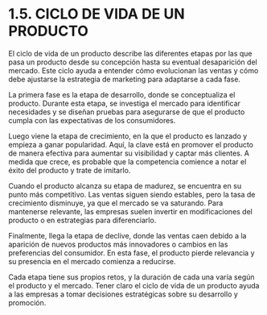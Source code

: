 # 1.5. CICLO DE VIDA DE UN PRODUCTO

El ciclo de vida de un producto describe las diferentes etapas por las que pasa un producto desde su concepción hasta su eventual desaparición del mercado. Este ciclo ayuda a entender cómo evolucionan las ventas y cómo debe ajustarse la estrategia de marketing para adaptarse a cada fase.

La primera fase es la etapa de desarrollo, donde se conceptualiza el producto. Durante esta etapa, se investiga el mercado para identificar necesidades y se diseñan pruebas para asegurarse de que el producto cumpla con las expectativas de los consumidores.

Luego viene la etapa de crecimiento, en la que el producto es lanzado y empieza a ganar popularidad. Aquí, la clave está en promover el producto de manera efectiva para aumentar su visibilidad y captar más clientes. A medida que crece, es probable que la competencia comience a notar el éxito del producto y trate de imitarlo.

Cuando el producto alcanza su etapa de madurez, se encuentra en su punto más competitivo. Las ventas siguen siendo estables, pero la tasa de crecimiento disminuye, ya que el mercado se va saturando. Para mantenerse relevante, las empresas suelen invertir en modificaciones del producto o en estrategias para diferenciarlo.

Finalmente, llega la etapa de declive, donde las ventas caen debido a la aparición de nuevos productos más innovadores o cambios en las preferencias del consumidor. En esta fase, el producto pierde relevancia y su presencia en el mercado comienza a reducirse.

Cada etapa tiene sus propios retos, y la duración de cada una varía según el producto y el mercado. Tener claro el ciclo de vida de un producto ayuda a las empresas a tomar decisiones estratégicas sobre su desarrollo y promoción.
